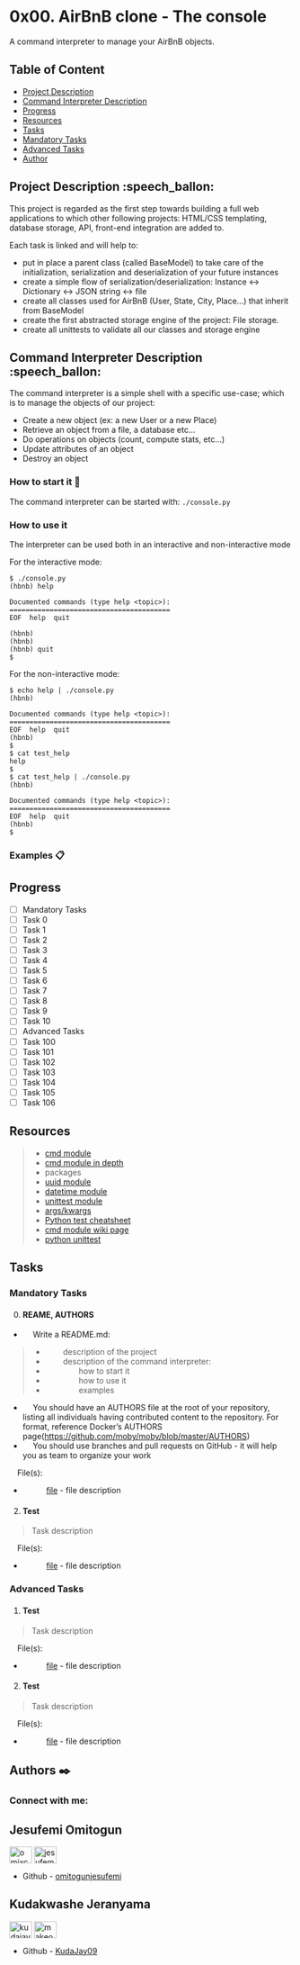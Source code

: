 # 0x00. AirBnB clone - The console
A command interpreter to manage your AirBnB objects.

## Table of Content
- [Project Description](#project-description)
- [Command Interpreter Description](#command-interpreter-description)
- [Progress](#progress)
- [Resources](#resources)
- [Tasks](#tasks)
 - [Mandatory Tasks](#mandatory-tasks)
 - [Advanced Tasks](#advanced-tasks)
- [Author](#author)

## Project Description :speech_ballon:
This project is regarded as the first step towards building a full web applications to which other following projects: HTML/CSS templating, database storage, API, front-end integration are added to.

Each task is linked and will help to:
- put in place a parent class (called BaseModel) to take care of the initialization, serialization and deserialization of your future instances
- create a simple flow of serialization/deserialization: Instance <-> Dictionary <-> JSON string <-> file
- create all classes used for AirBnB (User, State, City, Place…) that inherit from BaseModel
- create the first abstracted storage engine of the project: File storage.
- create all unittests to validate all our classes and storage engine

## Command Interpreter Description :speech_ballon:
The command interpreter is a simple shell with a specific use-case; which is to manage the objects of our project:
- Create a new object (ex: a new User or a new Place)
- Retrieve an object from a file, a database etc…
- Do operations on objects (count, compute stats, etc…)
- Update attributes of an object
- Destroy an object
### How to start it :running:
The command interpreter can be started with:
`./console.py`
### How to use it
The interpreter can be used both in an interactive and non-interactive mode

For the interactive mode:
```
$ ./console.py
(hbnb) help

Documented commands (type help <topic>):
========================================
EOF  help  quit

(hbnb)
(hbnb)
(hbnb) quit
$
```

For the non-interactive mode:
```
$ echo help | ./console.py
(hbnb)

Documented commands (type help <topic>):
========================================
EOF  help  quit
(hbnb)
$
$ cat test_help
help
$
$ cat test_help | ./console.py
(hbnb)

Documented commands (type help <topic>):
========================================
EOF  help  quit
(hbnb)
$
```
### Examples :clipboard:

## Progress
- [ ] Mandatory Tasks
 - [ ] Task 0
 - [ ] Task 1
 - [ ] Task 2
 - [ ] Task 3
 - [ ] Task 4
 - [ ] Task 5
 - [ ] Task 6
 - [ ] Task 7
 - [ ] Task 8
 - [ ] Task 9
 - [ ] Task 10
- [ ] Advanced Tasks
 - [ ] Task 100
 - [ ] Task 101
 - [ ] Task 102
 - [ ] Task 103
 - [ ] Task 104
 - [ ] Task 105
 - [ ] Task 106

## Resources
> - [cmd module](https://docs.python.org/3.8/library/cmd.html)
> - [cmd module in depth](http://pymotw.com/2/cmd/)
> - packages
> - [uuid module](https://docs.python.org/3.8/library/uuid.html)
> - [datetime module](https://docs.python.org/3.8/library/datetime.html)
> - [unittest module](https://docs.python.org/3.8/library/unittest.html#module-unittest)
> - [args/kwargs](https://www.digitalocean.com/community/tutorials/how-to-use-args-and-kwargs-in-python-3)
> - [Python test cheatsheet](https://www.pythonsheets.com/notes/python-tests.html)
> - [cmd module wiki page](https://wiki.python.org/moin/CmdModule)
> - [python unittest](https://realpython.com/python-testing/)

## Tasks
### Mandatory Tasks
0. #### REAME, AUTHORS
- &emsp; Write a README.md:
> - &emsp;&emsp; description of the project
> - &emsp;&emsp; description of the command interpreter:
> - &emsp;&emsp;&emsp;&emsp; how to start it
> - &emsp;&emsp;&emsp;&emsp; how to use it
> - &emsp;&emsp;&emsp;&emsp; examples
- &emsp; You should have an AUTHORS file at the root of your repository, listing all individuals having contributed content to the repository. For format, reference Docker’s AUTHORS page(https://github.com/moby/moby/blob/master/AUTHORS)
- &emsp; You should use branches and pull requests on GitHub - it will help you as team to organize your work

&emsp;File(s):
- &emsp;&emsp;&emsp;[file]() - file description
2. #### Test
> Task description

&emsp;File(s):
- &emsp;&emsp;&emsp;[file]() - file description

### Advanced Tasks
1. #### Test
> Task description

&emsp;File(s):
- &emsp;&emsp;&emsp;[file]() - file description
2. #### Test
> Task description

&emsp;File(s):
- &emsp;&emsp;&emsp;[file]() - file description

## Authors :black_nib:

<h3 align="left">Connect with me:</h3>

## Jesufemi Omitogun

<p align="left">
<a href="https://twitter.com/omixcreative" target="blank"><img align="center" src="https://raw.githubusercontent.com/rahuldkjain/github-profile-readme-generator/master/src/images/icons/Social/twitter.svg" alt="omixcreative" height="30" width="40" /></a>
<a href="https://linkedin.com/in/jesufemi omitogun" target="blank"><img align="center" src="https://raw.githubusercontent.com/rahuldkjain/github-profile-readme-generator/master/src/images/icons/Social/linked-in-alt.svg" alt="jesufemi omitogun" height="30" width="40" /></a>
</p>

- Github - [omitogunjesufemi](https://github.com/omitogunjesufemi)

## Kudakwashe Jeranyama

<p align="left">
<a href="https://twitter.com/kudajay09" target="blank"><img align="center" src="https://raw.githubusercontent.com/rahuldkjain/github-profile-readme-generator/master/src/images/icons/Social/twitter.svg" alt="kudajay09" height="30" width="40" /></a>
<a href="https://linkedin.com/in/makeo _lowkey_" target="blank"><img align="center" src="https://raw.githubusercontent.com/rahuldkjain/github-profile-readme-generator/master/src/images/icons/Social/linked-in-alt.svg" alt="makeo _lowkey_" height="30" width="40" /></a>
</p>

- Github - [KudaJay09](https://github.com/KudaJay09)
